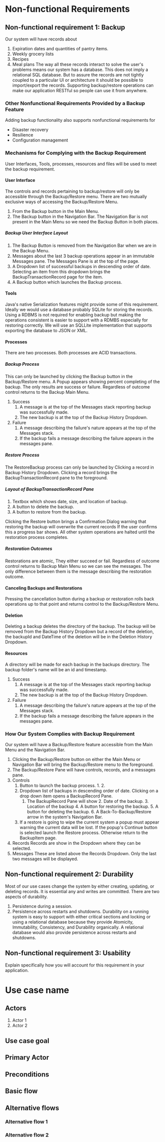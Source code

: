 # Non-functional Requirements

## Non-functional requirement 1: Backup
Our system will have records about
1. Expiration dates and quantities of pantry items.
2. Weekly grocery lists
3. Recipes
4. Meal plans
The way all these records interact to solve the user's problems means our system has a database. This does not imply a 
relational SQL database. But to assure the records are not tightly coupled to a particular UI or architecture it should 
be possible to import/export the records. Supporting backup/restore operations can make our application RESTful so people
can use it from anywhere.

### Other Nonfunctional Requirements Provided by a Backup Feature 
Adding backup functionality also supports nonfunctional requirements for
* Disaster recovery
* Resilience
* Configuration management

### Mechanisms for Complying with the Backup Requirement
User Interfaces, Tools, processes, resources and files will be used to meet the backup requirement.

#### User Interface
The controls and records pertaining to backup/restore will only be accessible through the Backup/Restore menu.
There are two mutually exclusive ways of accessing the Backup/Restore Menu.
1. From the Backup button in the Main Menu.
2. The Backup button in the Navigation Bar.
The Navigation Bar is not present in the Main Menu so we need the Backup Button in both places.

##### Backup User Interface Layout
1. The Backup Button is removed from the Navigation Bar when we are in the Backup Menu.
2. Messages about the last 3 backup operations appear in an immutable Messages pane. The Messages Pane is at the top of the page.
3. A Dropdown list of successful backups in descending order of date. Selecting an item from this dropdown brings the BackupTransactionRecord 
page for the item.
4. A Backup button which launches the Backup process.

#### Tools
Java's native Serialization features might provide some of this requirement. Ideally we would use a database probably SQLite
for storing the records. Using a RDBMS is not required for enabling backup but making the operations consistent is easier to 
support with a RDMBS especially for restoring correctly. We will use an SQLLite implementation that supports exporting the database
to JSON or XML. 

#### Processes
There are two processes. Both processes are ACID transactions.
##### Backup Process 
This can only be launched by clicking the Backup button in the Backup/Restore menu. A Popup appears showing percent completing of the backup. The only results are success or failure.
Regardless of outcome control returns to the Backup Main Menu.

1. Success
   1. A message is at the top of the Messages stack reporting backup was successfully made.
   2. The new backup is at the top of the Backup History Dropdown.
2. Failure
   1. A message describing the failure's nature appears at the top of the Messages stack.
   2. If the backup fails a message describing the failure appears in the messages pane. 

##### Restore Process
The RestoreBackup process can only be launched by Clicking a record in Backup History Dropdown. Clicking a record brings the
BackupTransactionRecord pane to the foreground.

##### Layout of BackupTransactionRecord Pane
1. Textbox which shows date, size, and location of backup.
2. A button to delete the backup.
3. A button to restore from the backup.

Clicking the Restore button brings a Confirmation Dialog warning that restoring the backup will overwrite the current records
If the user confirms this a progress bar shows. All other system operations are halted until the restoration process completes.

##### Restoration Outcomes
Restorations are atomic, They either succeed or fail. Regardless of outcome control returns to Backup Main Menu
so we can see the messages. The only difference between them is the message describing the restoration outcome.

#### Canceling Backups and Restorations
Pressing the cancellation button during a backup or restoration rolls back operations up to that point and returns 
control to the Backup/Restore Menu.

#### Deletion
Deleting a backup deletes the directory of the backup. The backup will be removed from the Backup History Dropdown
but a record of the deletion, the backupId and DateTime of the deletion will be in the Deletion History Dropdown.

#### Resources
A directory will be made for each backup in the backups directory. The backup folder's name will be an id and timestamp.


1. Success
   1. A message is at the top of the Messages stack reporting backup was successfully made.
   2. The new backup is at the top of the Backup History Dropdown.
2. Failure
   1. A message describing the failure's nature appears at the top of the Messages stack.
   2. If the backup fails a message describing the failure appears in the messages pane.
   

### How Our System Complies with Backup Requirement
Our system will have a Backup/Restore feature accessible from the Main Menu and the Navigation Bar.
1. Clicking the Backup/Restore button on either the Main Menu or Navigation Bar will bring the Backup/Restore menu to the foreground.
2. The Backup/Restore Pane will have controls, records, and a messages pane.
3. Controls
   1. Button to launch the backup process.
      1. 
      2. 
   2. Dropdown list of backups in descending order of date. Clicking on a drop down item opens a BackupRecord Pane.
      1. The BackupRecord Pane will show
         2. Date of the backup.
         3. Location of the backup
         4. A button for restoring the backup.
         5. A button for deleting the backup.
         6. A Back-To-Backup/Restore arrow in the system's Navigation Bar.
   3. If a restore is going to wipe the current system a popup must appear warning the current data will be lost. If the popup's Continue button is selected launch the Restore process. Otherwise return to the BackupItem page.
2. Records
Records are show in the Dropdown where they can be selected.
3. Messages
These are listed above the Records Dropdown. Only the last two messages will be displayed. 

## Non-functional requirement 2: Durability
Most of our use cases change the system by either creating, updating, or deleting records. It is essential any
and writes are committed. There are two aspects of durability.
1. Persistence during a session.
2. Persistence across restarts and shutdowns.
Durability on a running system is easy to support with either critical sections and locking or using a relational database
because they provide Atomicity, Immutability, Consistency, and Durability organically. A relational database would also
provide persistence across restarts and shutdowns.

## Non-functional requirement 3: Usability

Explain specifically how you will account for this requirement in your application.

# Use case name

## Actors
1. Actor 1
2. Actor 2

## Use case goal

## Primary Actor

## Preconditions

## Basic flow

## Alternative flows

### Alternative flow 1

### Alternative flow 2